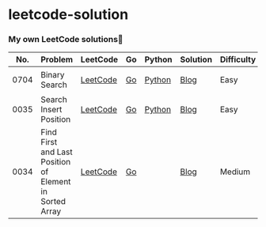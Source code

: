 # leetcode-solution

###  My own LeetCode solutions🎯

| No.  | Problem                                                 | LeetCode                                                     | Go                                                           | Python                                                       | Solution                                                     | Difficulty | Tag  |
| ---- | ------------------------------------------------------- | ------------------------------------------------------------ | ------------------------------------------------------------ | ------------------------------------------------------------ | ------------------------------------------------------------ | ---------- | ---- |
| 0704 | Binary Search                                           | [LeetCode](https://leetcode-cn.com/problems/binary-search/)  | [Go](https://github.com/hiWyatt/leetcode-solutions/blob/main/src/0704.Binary%20Search/0704.Binary%20Search.go) | [Python](https://github.com/hiWyatt/leetcode-solutions/blob/main/src/0704.Binary%20Search/0704.Binary%20Search.py) | [Blog](https://wangyi.one/leetcode0704.%E4%BA%8C%E5%88%86%E6%9F%A5%E6%89%BE/) | Easy       | 二分 |
| 0035 | Search Insert Position                                  | [LeetCode](https://leetcode-cn.com/problems/search-insert-position/) | [Go](https://github.com/hiWyatt/leetcode-solutions/blob/main/src/0035.Search%20Insert%20Position/0035.Search%20Insert%20Position.go) | [Python](https://github.com/hiWyatt/leetcode-solutions/blob/main/src/0035.Search%20Insert%20Position/0035.Search%20Insert%20Position.py) | [Blog](https://wangyi.one/leetcode0035.%E6%90%9C%E7%B4%A2%E6%8F%92%E5%85%A5%E4%BD%8D%E7%BD%AE/) | Easy       | 二分 |
| 0034 | Find First and Last Position of Element in Sorted Array | [LeetCode](https://leetcode-cn.com/problems/find-first-and-last-position-of-element-in-sorted-array/) | [Go](https://github.com/hiWyatt/leetcode-solutions/blob/main/src/0034.%20Find%20First%20and%20Last%20Position%20of%20Element%20in%20Sorted%20Array/0034.%20Find%20First%20and%20Last%20Position%20of%20Element%20in%20Sorted%20Array.go) |                                                              | [Blog](https://wangyi.one/leetcode0034.%E6%9F%A5%E6%89%BE%E5%85%83%E7%B4%A0%E4%BD%8D%E7%BD%AE/) | Medium     | 二分 |

